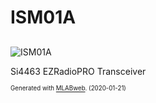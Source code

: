 <!--- PrjInfo ---> <!--- Please remove this line after manually editing --->
<!--- 00a56be08b96043df9e37d6aff7b6990 --->
<!--- Created:2020-01-21 18:24:48.187485: ---> 
<!--- Author:: ---> 
<!--- AuthorEmail:: ---> 
<!--- Tags:: ---> 
<!--- Ust:: ---> 
<!--- Label --->
<!--- ELabel ---> 
<!--- Name:ISM01A: --->
# ISM01A
<!--- LongName --->
## 
<!--- ELongName ---> 

<!--- Lead --->

<!--- ELead ---> 

![ISM01A](doc/img/ISM01A_QRcode.png) 


<!--- Description --->

Si4463 EZRadioPRO Transceiver

<!--- EDescription --->
<!--- Content --->
<!--- EContent --->
<sub><sup> Generated with [MLABweb](https://github.com/MLAB-project/MLABweb). (2020-01-21)</sup></sub>
